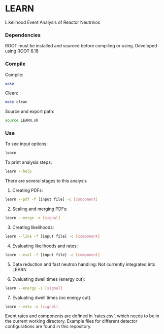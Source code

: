 # LEARN
Likelihood Event Analysis of Reactor Neutrinos

### Dependencies
ROOT must be installed and sourced before compiling or using. Developed using ROOT 6.18

### Compile
Compile:
```bash
make
```

Clean:
```bash
make clean
```

Source and export path:
```bash
source LEARN.sh
```

### Use

To see input options:
```bash
learn
```
To print analysis steps:
```bash
learn --help
```

There are several stages to this analysis

1) Creating PDFs:
```bash
learn --pdf -f [input file] -c [component]
```

2) Scaling and merging PDFs:
```bash
learn --merge -s [signal]
```

3) Creating likelihoods:
```bash
learn --like -f [input file] -c [component]
```

4) Evaluating likelihoods and rates:
```bash
learn --eval -f [input file] -c [component]
```

5) Data reduction and fast neutron handling:
Not currently integrated into LEARN

6) Evaluating dwell times (energy cut):
```bash
learn --energy -s [signal]
```

7) Evaluating dwell times (no energy cut):
```bash
learn --veto -s [signal]
```

Event rates and components are defined in 'rates.csv', which needs to be in the current working directory. Example files for different detector configurations are found in this repository.
